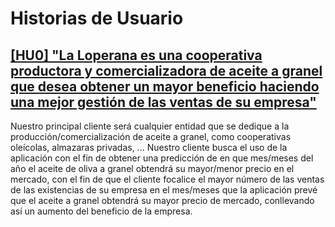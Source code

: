 # Historias de Usuario


## [[HU0] "La Loperana es una cooperativa productora y comercializadora de aceite a granel que desea obtener un mayor beneficio haciendo una mejor gestión de las ventas de su empresa"](https://github.com/joseantonio2001/OlivApp/issues/10)

Nuestro principal cliente será cualquier entidad que se dedique a la producción/comercialización de aceite a granel, como cooperativas oleícolas, almazaras privadas, ... Nuestro cliente busca el uso de la aplicación con el fin de obtener una predicción de en que mes/meses del año el aceite de oliva a granel obtendrá su mayor/menor precio en el mercado, con el fin de que el cliente focalice el mayor número de las ventas de las existencias de su empresa en el mes/meses que la aplicación prevé que el aceite a granel obtendrá su mayor precio de mercado, conllevando así un aumento del beneficio de la empresa.
